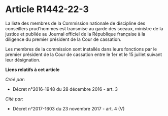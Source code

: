 # Article R1442-22-3

La liste des membres de la Commission nationale de discipline des  conseillers prud'hommes est transmise au garde des sceaux,
ministre de  la justice et publiée au Journal officiel de la République française à  la diligence du premier président de la
Cour de cassation. 

Les membres de la commission sont installés dans leurs fonctions par le  premier président de la Cour de cassation entre le
1er et le 15 juillet  suivant leur désignation.

**Liens relatifs à cet article**

_Créé par_:

  - Décret n°2016-1948 du 28 décembre 2016 - art. 3

_Cité par_:

  - Décret n°2017-1603 du 23 novembre 2017 - art. 4 (V)

